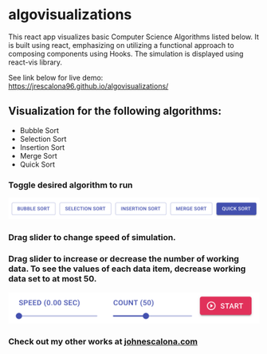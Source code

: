 # algovisualizations

This react app visualizes basic Computer Science Algorithms listed below. It is built using react, emphasizing on utilizing a functional approach to composing components using Hooks. The simulation is displayed using react-vis library.

See link below for live demo:
https://jrescalona96.github.io/algovisualizations/

## Visualization for the following algorithms:

- Bubble Sort
- Selection Sort
- Insertion Sort
- Merge Sort
- Quick Sort

### Toggle desired algorithm to run

![Algorithm Picker](https://github.com/jrescalona96/algovisualizations/blob/master/public/demopic1.png)

### Drag slider to change speed of simulation.

### Drag slider to increase or decrease the number of working data. To see the values of each data item, decrease working data set to at most 50.

![Sliders](https://github.com/jrescalona96/algovisualizations/blob/master/public/demopic2.png)

### Check out my other works at [johnescalona.com](https://johnescalona.com/)
